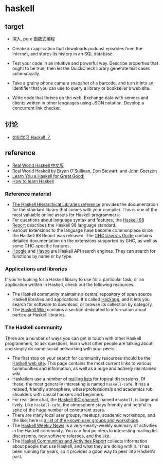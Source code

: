# haskell

## target

- 深入, pure 函数式编程

- Create an application that downloads podcast episodes from the Internet, and stores its history in an SQL database.
- Test your code in an intuitive and powerful way. Describe properties that ought to be true, then let the QuickCheck library generate test cases automatically.
- Take a grainy phone camera snapshot of a barcode, and turn it into an identifier that you can use to query a library or bookseller's web site.
- Write code that thrives on the web. Exchange data with servers and clients written in other languages using JSON notation. Develop a concurrent link checker.

## 讨论

- [如何学习 Haskell ？](https://www.zhihu.com/question/20193745)

## reference

- [Real World Haskell 中文版](https://rwh.readthedocs.io/en/latest/index.html)
- [Real World Haskell by Bryan O'Sullivan, Don Stewart, and John Goerzen](https://book.realworldhaskell.org/)
- [Learn You a Haskell for Great Good!](http://learnyouahaskell.com/chapters)
- [How to learn Haskell](https://github.com/bitemyapp/learnhaskell)

### Reference material

- [The Haskell Hierarchical Libraries reference](http://www.haskell.org/ghc/docs/latest/html/libraries/index.html) provides the documentation for the standard library that comes with your compiler. This is one of the most valuable online assets for Haskell programmers.
- For questions about language syntax and features, the [Haskell 98 Report](http://haskell.org/onlinereport/) describes the Haskell 98 language standard.
- Various extensions to the language have become commonplace since the Haskell 98 Report was released. The [GHC Users's Guide](http://www.haskell.org/ghc/docs/latest/html/users_guide/index.html) contains detailed documentation on the extensions supported by GHC, as well as some GHC-specific features.
- [Hoogle](http://haskell.org/hoogle/) and [Hayoo](http://holumbus.fh-wedel.de/hayoo/hayoo.html) are Haskell API search engines. They can search for functions by name or by type.

### Applications and libraries

If you're looking for a Haskell library to use for a particular task, or an application written in Haskell, check out the following resources.

- The Haskell community maintains a central repository of open source Haskell libraries and applications. It's called [Hackage](http://hackage.haskell.org/), and it lets you search for software to download, or browse its collection by category.
- The [Haskell Wiki](http://haskell.org/haskellwiki/Applications_and_libraries) contains a section dedicated to information about particular Haskell libraries.

### The Haskell community

There are a number of ways you can get in touch with other Haskell programmers, to ask questions, learn what other people are talking about, and simply do some social networking with your peers.

- The first stop on your search for community resources should be the [Haskell web site](http://www.haskell.org/). This page contains the most current links to various communities and information, as well as a huge and actively maintained wiki.
- Haskellers use a number of [mailing lists](http://haskell.org/haskellwiki/Mailing_lists) for topical discussions. Of these, the most generally interesting is named `haskell-cafe`. It has a relaxed, friendly atmosphere, where professionals and academics rub shoulders with casual hackers and beginners.
- For real-time chat, the [Haskell IRC channel](http://haskell.org/haskellwiki/IRC_channel), named `#haskell`, is large and lively. Like `haskell-cafe`, the atmosphere stays friendly and helpful in spite of the huge number of concurrent users.
- There are many local user groups, meetups, academic workshops, and the like; here is [a list of the known user groups and workshops](http://haskell.org/haskellwiki/User_groups).
- The [Haskell Weekly News](http://sequence.complete.org/) is a very-nearly-weekly summary of activities in the Haskell community. You can find pointers to interesting mailing list discussions, new software releases, and the like.
- The [Haskell Communities and Activities Report](http://haskell.org/communities/) collects information about people that use Haskell, and what they are doing with it. It has been running for years, so it provides a good way to peer into Haskell's past.
